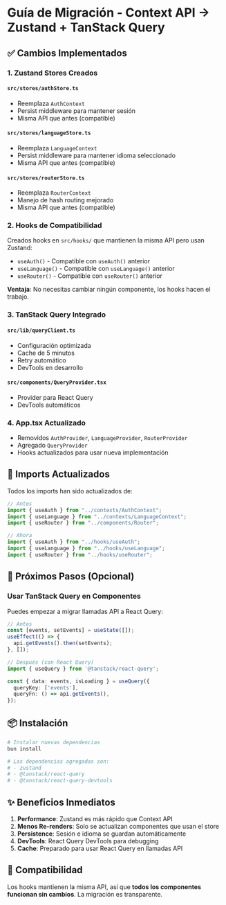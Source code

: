 # Guía de Migración - Context API → Zustand + TanStack Query

## ✅ Cambios Implementados

### 1. Zustand Stores Creados

#### `src/stores/authStore.ts`
- Reemplaza `AuthContext`
- Persist middleware para mantener sesión
- Misma API que antes (compatible)

#### `src/stores/languageStore.ts`
- Reemplaza `LanguageContext`
- Persist middleware para mantener idioma seleccionado
- Misma API que antes (compatible)

#### `src/stores/routerStore.ts`
- Reemplaza `RouterContext`
- Manejo de hash routing mejorado
- Misma API que antes (compatible)

### 2. Hooks de Compatibilidad

Creados hooks en `src/hooks/` que mantienen la misma API pero usan Zustand:
- `useAuth()` - Compatible con `useAuth()` anterior
- `useLanguage()` - Compatible con `useLanguage()` anterior  
- `useRouter()` - Compatible con `useRouter()` anterior

**Ventaja**: No necesitas cambiar ningún componente, los hooks hacen el trabajo.

### 3. TanStack Query Integrado

#### `src/lib/queryClient.ts`
- Configuración optimizada
- Cache de 5 minutos
- Retry automático
- DevTools en desarrollo

#### `src/components/QueryProvider.tsx`
- Provider para React Query
- DevTools automáticos

### 4. App.tsx Actualizado

- Removidos `AuthProvider`, `LanguageProvider`, `RouterProvider`
- Agregado `QueryProvider`
- Hooks actualizados para usar nueva implementación

## 📝 Imports Actualizados

Todos los imports han sido actualizados de:
```typescript
// Antes
import { useAuth } from "../contexts/AuthContext";
import { useLanguage } from "../contexts/LanguageContext";
import { useRouter } from "../components/Router";

// Ahora
import { useAuth } from "../hooks/useAuth";
import { useLanguage } from "../hooks/useLanguage";
import { useRouter } from "../hooks/useRouter";
```

## 🚀 Próximos Pasos (Opcional)

### Usar TanStack Query en Componentes

Puedes empezar a migrar llamadas API a React Query:

```typescript
// Antes
const [events, setEvents] = useState([]);
useEffect(() => {
  api.getEvents().then(setEvents);
}, []);

// Después (con React Query)
import { useQuery } from '@tanstack/react-query';

const { data: events, isLoading } = useQuery({
  queryKey: ['events'],
  queryFn: () => api.getEvents(),
});
```

## 📦 Instalación

```bash
# Instalar nuevas dependencias
bun install

# Las dependencias agregadas son:
# - zustand
# - @tanstack/react-query
# - @tanstack/react-query-devtools
```

## ✨ Beneficios Inmediatos

1. **Performance**: Zustand es más rápido que Context API
2. **Menos Re-renders**: Solo se actualizan componentes que usan el store
3. **Persistence**: Sesión e idioma se guardan automáticamente
4. **DevTools**: React Query DevTools para debugging
5. **Cache**: Preparado para usar React Query en llamadas API

## 🔄 Compatibilidad

Los hooks mantienen la misma API, así que **todos los componentes funcionan sin cambios**. La migración es transparente.

